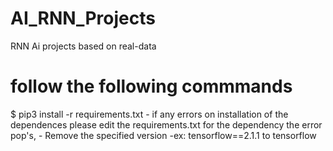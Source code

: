 # AI_RNN_Projects
RNN Ai projects based on real-data

# follow the following commmands

$ pip3 install -r requirements.txt
    - if any errors on installation of the dependences please edit the requirements.txt for the dependency the error pop's,
    - Remove the specified version 
        -ex: tensorflow==2.1.1 to tensorflow
